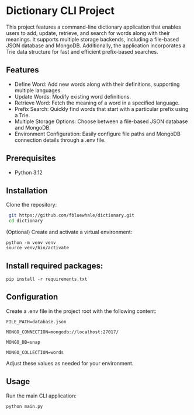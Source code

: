 # Dictionary CLI Project
This project features a command-line dictionary application that enables users to add, update, retrieve, and search for words along with their meanings. It supports multiple storage backends, including a file-based JSON database and MongoDB. Additionally, the application incorporates a Trie data structure for fast and efficient prefix-based searches.

## Features
- Define Word: Add new words along with their definitions, supporting multiple languages.
- Update Words: Modify existing word definitions.
- Retrieve Word: Fetch the meaning of a word in a specified language.
-  Prefix Search: Quickly find words that start with a particular prefix using a Trie.
-  Multiple Storage Options: Choose between a file-based JSON database and MongoDB.
-  Environment Configuration: Easily configure file paths and MongoDB connection details through a .env file.


## Prerequisites
- Python 3.12

## Installation
Clone the repository:
  ```bash
   git https://github.com/fbluewhale/dictionary.git
   cd dictionary
   ```
(Optional) Create and activate a virtual environment:
```
python -m venv venv
source venv/bin/activate 
```
## Install required packages:
```
pip install -r requirements.txt
```

## Configuration
Create a .env file in the project root with the following content:

```
FILE_PATH=database.json

MONGO_CONNECTION=mongodb://localhost:27017/

MONGO_DB=snap

MONGO_COLLECTION=words
```

Adjust these values as needed for your environment.

## Usage
Run the main CLI application:
```
python main.py
```